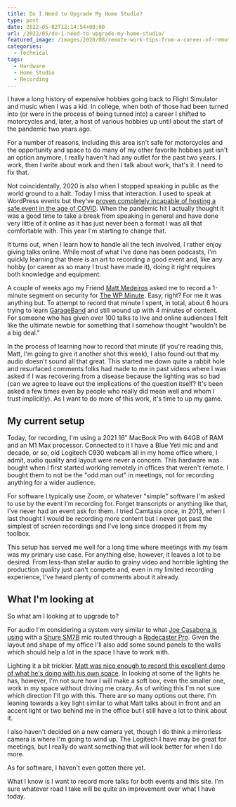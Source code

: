 ```yaml
---
title: Do I Need to Upgrade My Home Studio?
type: post
date: 2022-05-02T12:14:54+00:00
url: /2022/05/do-i-need-to-upgrade-my-home-studio/
featured_image: /images/2020/08/remote-work-tips-from-a-career-of-remote-experience.jpg
categories:
  - Technical
tags:
  - Hardware
  - Home Studio
  - Recording
---
```


I have a long history of expensive hobbies going back to Flight Simulator and music when I was a kid. In college, when both of those had been turned into (or were in the process of being turned into) a career I shifted to motorcycles and, later, a host of various hobbies up until about the start of the pandemic two years ago.

For a number of reasons, including this area isn't safe for motorcycles and the opportunity and space to do many of my other favorite hobbies just isn't an option anymore, I really haven't had any outlet for the past two years. I work, then I write about work and then I talk about work, that's it. I need to fix that.

Not coincidentally, 2020 is also when I stopped speaking in public as the world ground to a halt. Today I miss that interaction. I used to speak at WordPress events but they've [proven completely incapable of hosting a safe event in the age of COVID][1]. When the pandemic hit I actually thought it was a good time to take a break from speaking in general and have done very little of it online as it has just never been a format I was all that comfortable with. This year I'm starting to change that.

It turns out, when I learn how to handle all the tech involved, I rather enjoy giving talks online. While most of what I've done has been podcasts, I'm quickly learning that there is an art to recording a good event and, like any hobby (or career as so many I trust have made it), doing it right requires both knowledge and equipment.

A couple of weeks ago my Friend [Matt Medeiros][2] asked me to record a 1-minute segment on security for [The WP Minute][3]. Easy, right? For me it was anything but. To attempt to record that minute I spent, in total, about 6 hours trying to learn [GarageBand][4] and still wound up with 4 minutes of content. For someone who has given over 100 talks to live and online audiences I felt like the ultimate newbie for something that I somehow thought "wouldn't be a big deal."

In the process of learning how to record that minute (if you're reading this, Matt, I'm going to give it another shot this week), I also found out that my audio doesn't sound all that great. This started me down quite a rabbit hole and resurfaced comments folks had made to me in past videos where I was asked if I was recovering from a disease because the lighting was so bad (can we agree to leave out the implications of the question itself? It's been asked a few times even by people who really did mean well and whom I trust implicitly). As I want to do more of this work, it's time to up my game.

## My current setup

Today, for recording, I'm using a 2021 16&#8243; MacBook Pro with 64GB of RAM and an M1 Max processor. Connected to it I have a Blue Yeti mic and and decade, or so, old Logitech C930 webcam all in my home office where, I admit, audio quality and layout were never a concern. This hardware was bought when I first started working remotely in offices that weren't remote. I bought them to not be the "odd man out" in meetings, not for recording anything for a wider audience.

For software I typically use Zoom, or whatever "simple" software I'm asked to use by the event I'm recording for. Forget transcripts or anything like that, I've never had an event ask for them. I tried Camtasia once, in 2013, when I last thought I would be recording more content but I never got past the simplest of screen recordings and I've long since dropped it from my toolbox.

This setup has served me well for a long time where meetings with my team was my primary use case. For anything else, however, it leaves a lot to be desired. From less-than stellar audio to grainy video and horrible lighting the production quality just can't compete and, even in my limited recording experience, I've heard plenty of comments about it already.

## What I'm looking at

So what am I looking at to upgrade to?

For audio I'm considering a system very similar to what [Joe Casabona is using][5] with a [Shure SM7B][6] mic routed through a [Rodecaster Pro][7]. Given the layout and shape of my office I'll also add some sound panels to the walls which should help a lot in the space I have to work with.

Lighting it a bit trickier. [Matt was nice enough to record this excellent demo of what he's doing with his own space][8]. In looking at some of the lights he has, however, I'm not sure how I will make a soft box, even the smaller one, work in my space without driving me crazy. As of writing this I'm not sure which direction I'll go with this. There are so many options out there. I'm leaning towards a key light similar to what Matt talks about in front and an accent light or two behind me in the office but I still have a lot to think about it.

I also haven't decided on a new camera yet, though I do think a mirrorless camera is where I'm going to wind up. The Logitech I have may be great for meetings, but I really do want something that will look better for when I do more.

As for software, I haven't even gotten there yet.

What I know is I want to record more talks for both events and this site. I'm sure whatever road I take will be quite an improvement over what I have today.

 [1]: https://wptavern.com/multiple-state-of-the-word-attendees-test-positive-for-covid-19
 [2]: https://twitter.com/mattmedeiros
 [3]: https://thewpminute.com/
 [4]: https://www.apple.com/mac/garageband/
 [5]: https://casabona.org/desk/
 [6]: https://www.shure.com/en-GB/products/microphones/sm7b
 [7]: https://rode.com/en/interfaces-and-mixers/rodecaster-series/rodecaster-pro
 [8]: https://zipmessage.com/matt/april-28th-2022-conversation